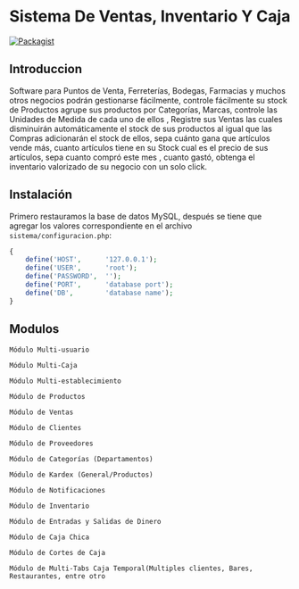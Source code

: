# Sistema De Ventas, Inventario Y Caja

[![Packagist](https://img.shields.io/packagist/v/facebook/php-business-sdk.svg?style=flat-square)](https://packagist.org/packages/facebook/php-business-sdk)

## Introduccion

Software para Puntos de Venta, Ferreterías, Bodegas, Farmacias y muchos otros negocios podrán gestionarse fácilmente, controle fácilmente su stock de Productos agrupe sus productos por Categorías, Marcas, controle las Unidades de Medida de cada uno de ellos , Registre sus Ventas las cuales disminuirán automáticamente el stock de sus productos al igual que las Compras adicionarán el stock de ellos, sepa cuánto gana que artículos vende más, cuanto artículos tiene en su Stock cual es el precio de sus artículos, sepa cuanto compró este mes , cuanto gastó, obtenga el inventario valorizado de su negocio con un solo click.

## Instalación

Primero restauramos la base de datos MySQL, después se tiene que agregar los valores correspondiente en el archivo `sistema/configuracion.php`:

```php
{
    define('HOST',		'127.0.0.1');
    define('USER',		'root');
    define('PASSWORD',	'');
    define('PORT',		'database port');
    define('DB',		'database name');
}
```
## Modulos

```
Módulo Multi-usuario

Módulo Multi-Caja

Módulo Multi-establecimiento

Módulo de Productos

Módulo de Ventas

Módulo de Clientes

Módulo de Proveedores

Módulo de Categorías (Departamentos)

Módulo de Kardex (General/Productos)

Módulo de Notificaciones

Módulo de Inventario

Módulo de Entradas y Salidas de Dinero

Módulo de Caja Chica

Módulo de Cortes de Caja

Módulo de Multi-Tabs Caja Temporal(Multiples clientes, Bares, Restaurantes, entre otro
```